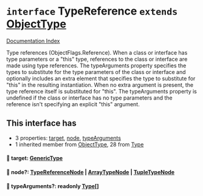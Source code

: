 # `interface` TypeReference `extends` [ObjectType](../interface.ObjectType/README.md)

[Documentation Index](../README.md)

Type references (ObjectFlags.Reference). When a class or interface has type parameters or
a "this" type, references to the class or interface are made using type references. The
typeArguments property specifies the types to substitute for the type parameters of the
class or interface and optionally includes an extra element that specifies the type to
substitute for "this" in the resulting instantiation. When no extra argument is present,
the type reference itself is substituted for "this". The typeArguments property is undefined
if the class or interface has no type parameters and the reference isn't specifying an
explicit "this" argument.

## This interface has

- 3 properties:
[target](#-target-generictype),
[node](#-node-typereferencenode--arraytypenode--tupletypenode),
[typeArguments](#-typearguments-readonly-type)
- 1 inherited member from [ObjectType](../interface.ObjectType/README.md), 28 from [Type](../interface.Type/README.md)


#### 📄 target: [GenericType](../interface.GenericType/README.md)



#### 📄 node?: [TypeReferenceNode](../interface.TypeReferenceNode/README.md) | [ArrayTypeNode](../interface.ArrayTypeNode/README.md) | [TupleTypeNode](../interface.TupleTypeNode/README.md)



#### 📄 typeArguments?: readonly [Type](../interface.Type/README.md)\[]



